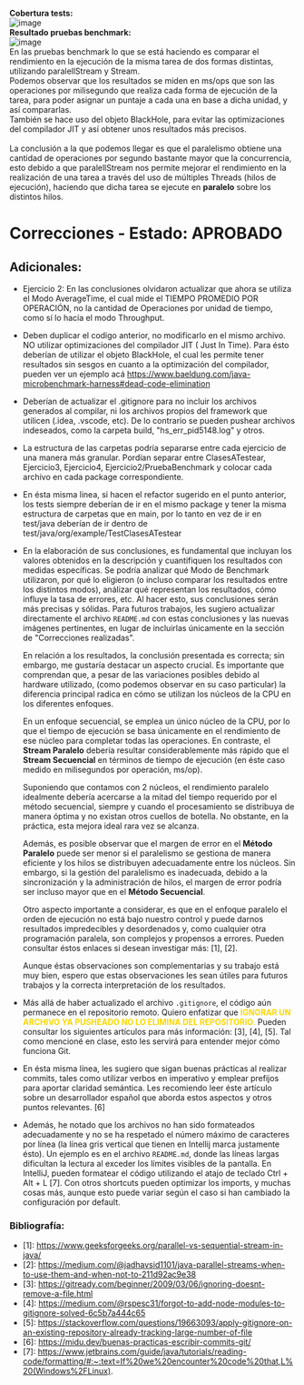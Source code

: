 <b>Cobertura tests:</b>
<br>
![image](https://github.com/mijaelsegura03/ucse-prog2-2023-U2-Segura/assets/130618172/e91fdf3d-3013-4d48-a63d-40160240722e)
<br>
<b>Resultado pruebas benchmark:</b>
<br>
![image](https://github.com/user-attachments/assets/8f0cbd48-ba95-44c4-b5d6-ba25266350f5)
<br>
En las pruebas benchmark lo que se está haciendo es comparar el rendimiento en la ejecución de la misma tarea de dos
formas distintas, utilizando paralellStream y Stream.
<br>
Podemos observar que los resultados se miden en ms/ops que son las operaciones por milisegundo que realiza cada forma de
ejecución de la tarea, para poder asignar un puntaje a cada una en base a dicha unidad, y así compararlas.
<br>
También se hace uso del objeto BlackHole, para evitar las optimizaciones del compilador JIT y así obtener unos
resultados más precisos.
<br>
<br>
La conclusión a la que podemos llegar es que el paralelismo obtiene una cantidad de operaciones por segundo bastante
mayor que la concurrencia, esto debido a que paralellStream nos permite
mejorar el rendimiento en la realización de una tarea a través del uso de múltiples Threads (hilos de ejecución),
haciendo que dicha tarea se ejecute en <b>paralelo</b> sobre los distintos
hilos.

# Correcciones - Estado: APROBADO

## Adicionales:

- Ejercicio 2: En las conclusiones olvidaron actualizar que ahora se utiliza el Modo AverageTime, el cual mide el TIEMPO
  PROMEDIO POR OPERACIÓN, no la cantidad de Operaciones por unidad de tiempo, como sí lo hacía el modo Throughput.
- Deben duplicar el codigo anterior, no modificarlo en el mismo archivo. NO utilizar optimizaciones del compilador JIT (
  Just In Time). Para ésto deberían de utilizar el objeto BlackHole, el cual les permite tener resultados sin sesgos en
  cuanto a la optimización del compilador, pueden ver un ejemplo
  acá https://www.baeldung.com/java-microbenchmark-harness#dead-code-elimination
- Deberían de actualizar el .gitignore para no incluir los archivos generados al compilar, ni los archivos propios del
  framework que utilicen (.idea, .vscode, etc). De lo contrario se pueden pushear archivos indeseados, como la carpeta
  build, "hs_err_pid5148.log" y otros.
- La estructura de las carpetas podría separarse entre cada ejercicio de una manera más granular. Pordían separar entre
  ClasesATestear, Ejercicio3, Ejercicio4, Ejercicio2/PruebaBenchmark y colocar cada archivo en cada package
  correspondiente.
- En ésta misma linea, si hacen el refactor sugerido en el punto anterior, los tests siempre deberían de ir en el mismo
  package y tener la misma estructura de carpetas que en main, por lo tanto en vez de ir en test/java deberían de ir
  dentro de test/java/org/example/TestClasesATestear
- En la elaboración de sus conclusiones, es fundamental que incluyan los valores obtenidos en la descripción y
  cuantifiquen los resultados con medidas específicas. Se podría analizar qué Modo de Benchmark utilizaron, por qué lo
  eligieron (o incluso comparar los resultados entre los distintos modos), análizar qué representan los resultados, cómo
  influye la tasa de errores, etc. Al hacer esto, sus conclusiones serán más precisas y sólidas.
  Para futuros trabajos, les sugiero actualizar directamente el archivo `README.md` con estas conclusiones y las nuevas
  imágenes pertinentes, en lugar de incluirlas únicamente en la sección de "Correcciones realizadas".

  En relación a los resultados, la conclusión presentada es correcta; sin embargo, me gustaría destacar un
  aspecto crucial. Es importante que comprendan que, a pesar de las variaciones posibles debido al hardware utilizado,
  (como podemos observar en su caso particular) la diferencia principal radica en cómo se utilizan los núcleos de la CPU
  en los diferentes enfoques.

  En un enfoque secuencial, se emplea un único núcleo de la CPU, por lo que el tiempo de ejecución se basa únicamente en
  el rendimiento de ese núcleo para completar todas las operaciones. En contraste, el **Stream Paralelo** debería
  resultar considerablemente más rápido que el **Stream Secuencial** en términos de tiempo de ejecución (en éste caso
  medido en milisegundos por operación, ms/op).

  Suponiendo que contamos con 2 núcleos, el rendimiento paralelo idealmente debería acercarse a la mitad del tiempo
  requerido por el método secuencial, siempre y cuando el procesamiento se distribuya de manera óptima y no existan
  otros cuellos de botella. No obstante, en la práctica, esta mejora ideal rara vez se alcanza.

  Además, es posible observar que el margen de error en el **Método Paralelo** puede ser menor si el paralelismo se
  gestiona de manera eficiente y los hilos se distribuyen adecuadamente entre los núcleos. Sin embargo, si la gestión
  del paralelismo es inadecuada, debido a la sincronización y la administración de hilos, el margen de error podría ser
  incluso mayor que en el **Método Secuencial**.

  Otro aspecto importante a considerar, es que en el enfoque paralelo el orden de ejecución no está bajo nuestro control
  y puede darnos resultados impredecibles y desordenados y, como cualquier otra programación paralela, son complejos y
  propensos a errores. Pueden consultar éstos enlaces si desean investigar más: [1], [2].

  Aunque éstas observaciones son complementarias y su trabajo está muy bien, espero que estas observaciones les
  sean útiles para futuros trabajos y la correcta interpretación de los resultados.
- Más allá de haber actualizado el archivo `.gitignore`, el código aún permanece en el repositorio remoto. Quiero
  enfatizar que <span style="color: gold">**IGNORAR UN ARCHIVO YA PUSHEADO NO LO ELIMINA DEL REPOSITORIO**.</span>
  Pueden consultar los siguientes
  artículos para más información: [3], [4], [5]. Tal como mencioné en clase, esto les servirá para entender mejor cómo
  funciona Git.
- En ésta misma línea, les sugiero que sigan buenas prácticas al realizar commits, tales como utilizar verbos en
  imperativo y emplear prefijos para aportar claridad semántica. Les recomiendo leer éste artículo sobre un
  desarrollador español que aborda estos aspectos y otros puntos relevantes. [6]
- Además, he notado que los archivos no han sido formateados adecuadamente y no se ha respetado el número máximo de
  caracteres por línea (la línea gris vertical que tienen en Intellij marca justamente ésto). Un ejemplo es en el
  archivo `README.md`, donde las líneas largas dificultan la lectura al exceder los límites visibles de la pantalla. En
  IntelliJ, pueden formatear el código utilizando el atajo de teclado Ctrl + Alt + L [7]. Con otros shortcuts pueden
  optimizar los imports, y muchas cosas más, aunque esto puede variar según el caso si han cambiado la configuración por
  default.

### Bibliografía:

- \[1]: https://www.geeksforgeeks.org/parallel-vs-sequential-stream-in-java/
- \[2]: https://medium.com/@jadhavsid1101/java-parallel-streams-when-to-use-them-and-when-not-to-211d92ac9e38
- \[3]: https://gitready.com/beginner/2009/03/06/ignoring-doesnt-remove-a-file.html
- \[4]: https://medium.com/@rspesc31/forgot-to-add-node-modules-to-gitignore-solved-6c5b7a444c65
- \[5]: https://stackoverflow.com/questions/19663093/apply-gitignore-on-an-existing-repository-already-tracking-large-number-of-file
- \[6]: https://midu.dev/buenas-practicas-escribir-commits-git/
- \[7]: https://www.jetbrains.com/guide/java/tutorials/reading-code/formatting/#:~:text=If%20we%20encounter%20code%20that,L%20(Windows%2FLinux).




